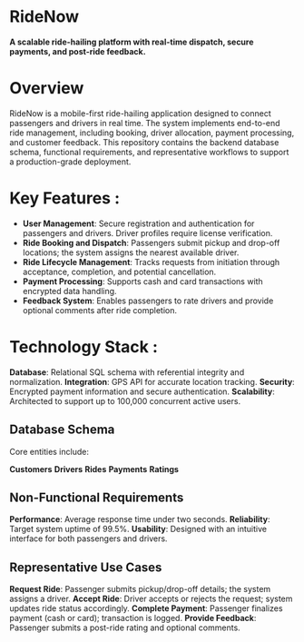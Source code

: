 # RideNow

**A scalable ride-hailing platform with real-time dispatch, secure payments, and post-ride feedback.**

# Overview

RideNow is a mobile-first ride-hailing application designed to connect passengers and drivers in real time. The system implements end-to-end ride management, including booking, driver allocation, payment processing, and customer feedback. This repository contains the backend database schema, functional requirements, and representative workflows to support a production-grade deployment.

# Key Features :

* **User Management**: Secure registration and authentication for passengers and drivers. Driver profiles require license verification.
* **Ride Booking and Dispatch**: Passengers submit pickup and drop-off locations; the system assigns the nearest available driver.
* **Ride Lifecycle Management**: Tracks requests from initiation through acceptance, completion, and potential cancellation.
* **Payment Processing**: Supports cash and card transactions with encrypted data handling.
* **Feedback System**: Enables passengers to rate drivers and provide optional comments after ride completion.

# Technology Stack :

 **Database**: Relational SQL schema with referential integrity and normalization.
 **Integration**: GPS API for accurate location tracking.
 **Security**: Encrypted payment information and secure authentication.
 **Scalability**: Architected to support up to 100,000 concurrent active users.

## Database Schema

Core entities include:

 **Customers**
 **Drivers**
 **Rides**
 **Payments**
 **Ratings**


## Non-Functional Requirements

**Performance**: Average response time under two seconds.
 **Reliability**: Target system uptime of 99.5%.
 **Usability**: Designed with an intuitive interface for both passengers and drivers.

## Representative Use Cases

**Request Ride**: Passenger submits pickup/drop-off details; the system assigns a driver.
 **Accept Ride**: Driver accepts or rejects the request; system updates ride status accordingly.
 **Complete Payment**: Passenger finalizes payment (cash or card); transaction is logged.
 **Provide Feedback**: Passenger submits a post-ride rating and optional comments.


